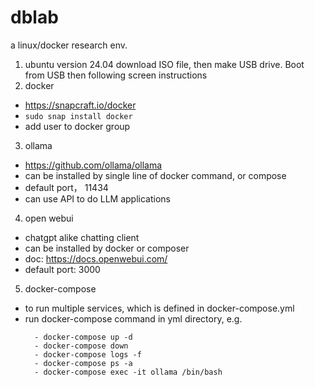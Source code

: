 # dblab
a linux/docker research env.

1. ubuntu version 24.04
        download ISO file, then make USB drive. Boot from USB then following screen instructions
2. docker
  - https://snapcraft.io/docker
  - ```sudo snap install docker```
  - add user to docker group
3. ollama
  - https://github.com/ollama/ollama
  - can be installed by single line of docker command, or compose
  - default port， 11434
  - can use API to do LLM applications
4. open webui
  - chatgpt alike chatting client
  - can be installed by docker or composer
  - doc: https://docs.openwebui.com/
  - default port: 3000
5. docker-compose
  - to run multiple services, which is defined in docker-compose.yml
  - run docker-compose command in yml directory, e.g.
    ```shell
      - docker-compose up -d
      - docker-compose down
      - docker-compose logs -f
      - docker-compose ps -a
      - docker-compose exec -it ollama /bin/bash
    ```



